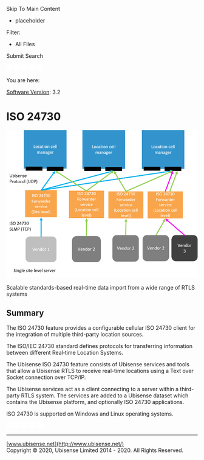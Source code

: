 

Skip To Main Content

[](../../../Home.htm)

  * placeholder

Filter:

  * All Files

Submit Search

![Navigate previous](../../../images/transparent.gif) ![Navigate
next](../../../images/transparent.gif) ![Expand
all](../../../images/transparent.gif) ![](../../../images/transparent.gif)
![Print](../../../images/transparent.gif)

You are here:

[Software Version](../../FrontMatters\(Online\)/features-and-versions.htm):
3.2

# ISO 24730

![](../../../images/ISO24730.png)

Scalable standards-based real-time data import from a wide range of RTLS
systems

## Summary

The ISO 24730 feature provides a configurable cellular ISO 24730 client for
the integration of multiple third-party location sources.

The ISO/IEC 24730 standard defines protocols for transferring information
between different Real‑time Location Systems.

The Ubisense ISO 24730 feature consists of Ubisense services and tools that
allow a Ubisense RTLS to receive real-time locations using a Text over Socket
connection over TCP/IP.

The Ubisense services act as a client connecting to a server within a third-
party RTLS system. The services are added to a Ubisense dataset which contains
the Ubisense platform, and optionally ISO 24730 applications.

ISO 24730 is supported on Windows and Linux operating systems.

![Navigate previous](../../../images/transparent.gif) ![Navigate
next](../../../images/transparent.gif) ![Expand
all](../../../images/transparent.gif) ![](../../../images/transparent.gif)
![Print](../../../images/transparent.gif)

* * *

[www.ubisense.net](http://www.ubisense.net/)  
Copyright © 2020, Ubisense Limited 2014 - 2020. All Rights Reserved.

